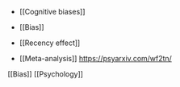 - [[Cognitive biases]]
- [[Bias]]
- [[Recency effect]]

- [[Meta-analysis]] https://psyarxiv.com/wf2tn/

[[Bias]] [[Psychology]]
